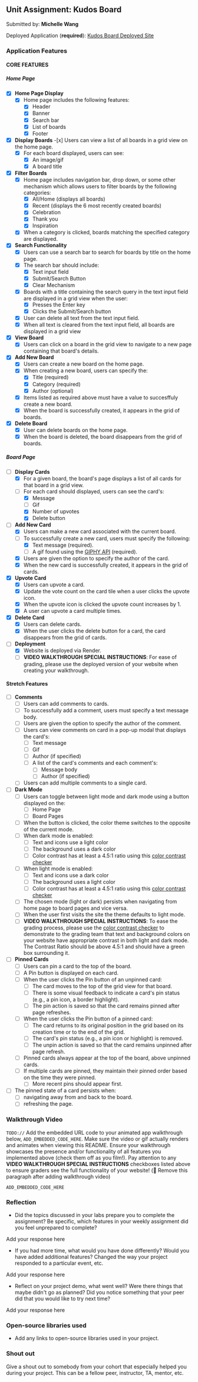 ## Unit Assignment: Kudos Board

Submitted by: **Michelle Wang**

Deployed Application (**required**):
[Kudos Board Deployed Site](https://kudos-board-frontend-z68q.onrender.com/)

### Application Features

#### CORE FEATURES

##### Home Page

- [x] **Home Page Display**
  - [x] Home page includes the following features:
    - [x] Header
    - [x] Banner
    - [x] Search bar
    - [x] List of boards
    - [x] Footer
- [x] **Display Boards** -[x] Users can view a list of all boards in a grid view
      on the home page.
  - [x] For each board displayed, users can see:
    - [x] An image/gif
    - [x] A board title
- [x] **Filter Boards**
  - [x] Home page includes navigation bar, drop down, or some other mechanism
        which allows users to filter boards by the following categories:
    - [x] All/Home (displays all boards)
    - [x] Recent (displays the 6 most recently created boards)
    - [x] Celebration
    - [x] Thank you
    - [x] Inspiration
  - [x] When a category is clicked, boards matching the specified category are
        displayed.
- [x] **Search Functionality**
  - [x] Users can use a search bar to search for boards by title on the home
        page.
  - [x] The search bar should include:
    - [x] Text input field
    - [x] Submit/Search Button
    - [x] Clear Mechanism
  - [x] Boards with a title containing the search query in the text input field
        are displayed in a grid view when the user:
    - [x] Presses the Enter key
    - [x] Clicks the Submit/Search button
  - [x] User can delete all text from the text input field.
  - [x] When all text is cleared from the text input field, all boards are
        displayed in a grid view
- [x] **View Board**
  - [x] Users can click on a board in the grid view to navigate to a new page
        containing that board's details.
- [x] **Add New Board**
  - [x] Users can create a new board on the home page.
  - [x] When creating a new board, users can specify the:
    - [x] Title (required)
    - [x] Category (required)
    - [x] Author (optional)
  - [x] Items listed as required above must have a value to succesffuly create a
        new board.
  - [x] When the board is successfully created, it appears in the grid of
        boards.
- [x] **Delete Board**
  - [x] User can delete boards on the home page.
  - [x] When the board is deleted, the board disappears from the grid of boards.

##### Board Page

- [ ] **Display Cards**
  - [x] For a given board, the board's page displays a list of all cards for
        that board in a grid view.
  - [ ] For each card should displayed, users can see the card's:
    - [x] Message
    - [ ] Gif
    - [x] Number of upvotes
    - [x] Delete button
- [ ] **Add New Card**
  - [x] Users can make a new card associated with the current board.
  - [ ] To successfully create a new card, users must specify the following:
    - [x] Text message (required).
    - [ ] A gif found using the
          [GIPHY API](https://developers.giphy.com/docs/api/) (required).
  - [x] Users are given the option to specify the author of the card.
  - [x] When the new card is successfully created, it appears in the grid of
        cards.
- [x] **Upvote Card**
  - [x] Users can upvote a card.
  - [x] Update the vote count on the card tile when a user clicks the upvote
        icon.
  - [x] When the upvote icon is clicked the upvote count increases by 1.
  - [x] A user can upvote a card multiple times.
- [x] **Delete Card**
  - [x] Users can delete cards.
  - [x] When the user clicks the delete button for a card, the card disappears
        from the grid of cards.
- [ ] **Deployment**
  - [x] Website is deployed via Render.
  - [ ] **VIDEO WALKTHROUGH SPECIAL INSTRUCTIONS**: For ease of grading, please
        use the deployed version of your website when creating your walkthrough.

#### Stretch Features

- [ ] **Comments**
  - [ ] Users can add comments to cards.
  - [ ] To successfully add a comment, users must specify a text message body.
  - [ ] Users are given the option to specify the author of the comment.
  - [ ] Users can view comments on card in a pop-up modal that displays the
        card's:
    - [ ] Text message
    - [ ] Gif
    - [ ] Author (if specified)
    - [ ] A list of the card's comments and each comment's:
      - [ ] Message body
      - [ ] Author (if specified)
  - [ ] Users can add multiple comments to a single card.
- [ ] **Dark Mode**
  - [ ] Users can toggle between light mode and dark mode using a button
        displayed on the:
    - [ ] Home Page
    - [ ] Board Pages
  - [ ] When the button is clicked, the color theme switches to the opposite of
        the current mode.
  - [ ] When dark mode is enabled:
    - [ ] Text and icons use a light color
    - [ ] The background uses a dark color
    - [ ] Color contrast has at least a 4.5:1 ratio using this
          [color contrast checker](https://webaim.org/resources/contrastchecker/)
  - [ ] When light mode is enabled:
    - [ ] Text and icons use a dark color
    - [ ] The background uses a light color
    - [ ] Color contrast has at least a 4.5:1 ratio using this
          [color contrast checker](https://webaim.org/resources/contrastchecker/)
  - [ ] The chosen mode (light or dark) persists when navigating from home page
        to board pages and vice versa.
  - [ ] When the user first visits the site the theme defaults to light mode.
  - [ ] **VIDEO WALKTHROUGH SPECIAL INSTRUCTIONS**: To ease the grading process,
        please use the
        [color contrast checker](https://webaim.org/resources/contrastchecker/)
        to demonstrate to the grading team that text and background colors on
        your website have appropriate contrast in both light and dark mode. The
        Contrast Ratio should be above 4.5:1 and should have a green box
        surrounding it.
- [ ] **Pinned Cards**
  - [ ] Users can pin a card to the top of the board.
  - [ ] A Pin button is displayed on each card.
  - [ ] When the user clicks the Pin button of an unpinned card:
    - [ ] The card moves to the top of the grid view for that board.
    - [ ] There is some visual feedback to indicate a card's pin status (e.g., a
          pin icon, a border highlight).
    - [ ] The pin action is saved so that the card remains pinned after page
          refreshes.
  - [ ] When the user clicks the Pin button of a pinned card:
    - [ ] The card returns to its original position in the grid based on its
          creation time or to the end of the grid.
    - [ ] The card's pin status (e.g., a pin icon or highlight) is removed.
    - [ ] The unpin action is saved so that the card remains unpinned after page
          refresh.
  - [ ] Pinned cards always appear at the top of the board, above unpinned
        cards.
  - [ ] If multiple cards are pinned, they maintain their pinned order based on
        the time they were pinned.
    - [ ] More recent pins should appear first.
- [ ] The pinned state of a card persists when:
  - [ ] navigating away from and back to the board.
  - [ ] refreshing the page.

### Walkthrough Video

`TODO://` Add the embedded URL code to your animated app walkthrough below,
`ADD_EMBEDDED_CODE_HERE`. Make sure the video or gif actually renders and
animates when viewing this README. Ensure your walkthrough showcases the
presence and/or functionality of all features you implemented above (check them
off as you film!). Pay attention to any **VIDEO WALKTHROUGH SPECIAL
INSTRUCTIONS** checkboxes listed above to ensure graders see the full
functionality of your website! (🚫 Remove this paragraph after adding
walkthrough video)

`ADD_EMBEDDED_CODE_HERE`

### Reflection

- Did the topics discussed in your labs prepare you to complete the assignment?
  Be specific, which features in your weekly assignment did you feel unprepared
  to complete?

Add your response here

- If you had more time, what would you have done differently? Would you have
  added additional features? Changed the way your project responded to a
  particular event, etc.

Add your response here

- Reflect on your project demo, what went well? Were there things that maybe
  didn't go as planned? Did you notice something that your peer did that you
  would like to try next time?

Add your response here

### Open-source libraries used

- Add any links to open-source libraries used in your project.

### Shout out

Give a shout out to somebody from your cohort that especially helped you during
your project. This can be a fellow peer, instructor, TA, mentor, etc.
